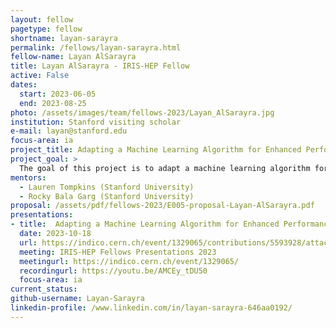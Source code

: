 ```yaml
---
layout: fellow
pagetype: fellow
shortname: layan-sarayra
permalink: /fellows/layan-sarayra.html
fellow-name: Layan AlSarayra
title: Layan AlSarayra - IRIS-HEP Fellow
active: False
dates:
  start: 2023-06-05
  end: 2023-08-25
photo: /assets/images/team/fellows-2023/Layan_AlSarayra.jpg
institution: Stanford visiting scholar
e-mail: layan@stanford.edu
focus-area: ia
project_title: Adapting a Machine Learning Algorithm for Enhanced Performance in ACTS
project_goal: >
  The goal of this project is to adapt a machine learning algorithm for primary vertex identification within the ACTS framework. The primary vertex identification is a crucial step in High Energy Physics research, as it provides important information about particle trajectories and interactions. By enhancing the efficiency and accuracy of this identification process through machine learning, the project aims to improve the quality of data analysis and interpretation in HEP. The project involves generating Kernel Density Estimation (KDE) code and processing the output using the UNet/UNet++ Neural Network. The performance of the adapted algorithm will be evaluated, and the developed code and documentation will be made available for future contributions hoping to impact broader scientific fields that require tracking and vertex reconstruction beyond HEP.
mentors:
  - Lauren Tompkins (Stanford University)
  - Rocky Bala Garg (Stanford University)
proposal: /assets/pdf/fellows-2023/E005-proposal-Layan-AlSarayra.pdf
presentations:
- title:  Adapting a Machine Learning Algorithm for Enhanced Performance in ACTS
  date: 2023-10-18
  url: https://indico.cern.ch/event/1329065/contributions/5593928/attachments/2735172/4756092/IRIS-HEP%20Presentation%20-%20Layan%20AlSarayra.pdf
  meeting: IRIS-HEP Fellows Presentations 2023
  meetingurl: https://indico.cern.ch/event/1329065/
  recordingurl: https://youtu.be/AMCEy_tDU50
  focus-area: ia
current_status:
github-username: Layan-Sarayra
linkedin-profile: /www.linkedin.com/in/layan-sarayra-646aa0192/
---
```

